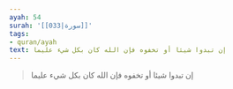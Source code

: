```yaml
---
ayah: 54
surah: '[[033|سورة]]'
tags:
- quran/ayah
text: إن تبدوا شيئا أو تخفوه فإن الله كان بكل شيء عليما
---
```

> إن تبدوا شيئا أو تخفوه فإن الله كان بكل شيء عليما
